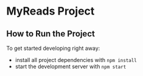 # MyReads Project

## How to Run the Project

To get started developing right away:

* install all project dependencies with `npm install`
* start the development server with `npm start`

